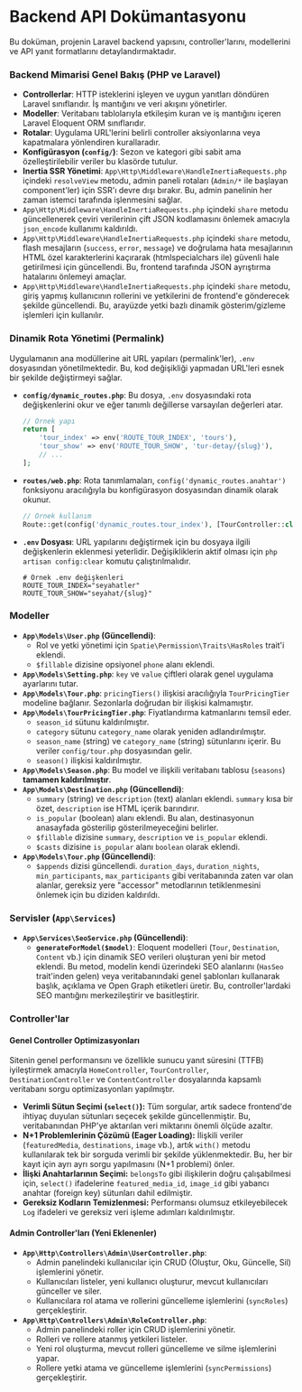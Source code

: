 # Backend API Dokümantasyonu

Bu doküman, projenin Laravel backend yapısını, controller'larını, modellerini ve API yanıt formatlarını detaylandırmaktadır.

### Backend Mimarisi Genel Bakış (PHP ve Laravel)

-   **Controllerlar**: HTTP isteklerini işleyen ve uygun yanıtları döndüren Laravel sınıflarıdır. İş mantığını ve veri akışını yönetirler.
-   **Modeller**: Veritabanı tablolarıyla etkileşim kuran ve iş mantığını içeren Laravel Eloquent ORM sınıflarıdır.
-   **Rotalar**: Uygulama URL'lerini belirli controller aksiyonlarına veya kapatmalara yönlendiren kurallaradır.
-   **Konfigürasyon (`config/`)**: Sezon ve kategori gibi sabit ama özelleştirilebilir veriler bu klasörde tutulur.
-   **Inertia SSR Yönetimi**: `App\Http\Middleware\HandleInertiaRequests.php` içindeki `resolveView` metodu, admin paneli rotaları (`Admin/*` ile başlayan component'ler) için SSR'ı devre dışı bırakır. Bu, admin panelinin her zaman istemci tarafında işlenmesini sağlar.
-   `App\Http\Middleware\HandleInertiaRequests.php` içindeki `share` metodu güncellenerek çeviri verilerinin çift JSON kodlamasını önlemek amacıyla `json_encode` kullanımı kaldırıldı.
-   `App\Http\Middleware\HandleInertiaRequests.php` içindeki `share` metodu, flash mesajların (`success`, `error`, `message`) ve doğrulama hata mesajlarının HTML özel karakterlerini kaçırarak (htmlspecialchars ile) güvenli hale getirilmesi için güncellendi. Bu, frontend tarafında JSON ayrıştırma hatalarını önlemeyi amaçlar.
-   `App\Http\Middleware\HandleInertiaRequests.php` içindeki `share` metodu, giriş yapmış kullanıcının rollerini ve yetkilerini de frontend'e gönderecek şekilde güncellendi. Bu, arayüzde yetki bazlı dinamik gösterim/gizleme işlemleri için kullanılır.

### Dinamik Rota Yönetimi (Permalink)

Uygulamanın ana modüllerine ait URL yapıları (permalink'ler), `.env` dosyasından yönetilmektedir. Bu, kod değişikliği yapmadan URL'leri esnek bir şekilde değiştirmeyi sağlar.

-   **`config/dynamic_routes.php`**: Bu dosya, `.env` dosyasındaki rota değişkenlerini okur ve eğer tanımlı değillerse varsayılan değerleri atar.
    ```php
    // Örnek yapı
    return [
        'tour_index' => env('ROUTE_TOUR_INDEX', 'tours'),
        'tour_show' => env('ROUTE_TOUR_SHOW', 'tur-detay/{slug}'),
        // ...
    ];
    ```
-   **`routes/web.php`**: Rota tanımlamaları, `config('dynamic_routes.anahtar')` fonksiyonu aracılığıyla bu konfigürasyon dosyasından dinamik olarak okunur.
    ```php
    // Örnek kullanım
    Route::get(config('dynamic_routes.tour_index'), [TourController::class, 'index'])->name('tours.index');
    ```
-   **`.env` Dosyası**: URL yapılarını değiştirmek için bu dosyaya ilgili değişkenlerin eklenmesi yeterlidir. Değişikliklerin aktif olması için `php artisan config:clear` komutu çalıştırılmalıdır.
    ```env
    # Örnek .env değişkenleri
    ROUTE_TOUR_INDEX="seyahatler"
    ROUTE_TOUR_SHOW="seyahat/{slug}"
    ```

### Modeller

-   **`App\Models\User.php` (Güncellendi)**:
    -   Rol ve yetki yönetimi için `Spatie\Permission\Traits\HasRoles` trait'i eklendi.
    -   `$fillable` dizisine opsiyonel `phone` alanı eklendi.
-   **`App\Models\Setting.php`**: `key` ve `value` çiftleri olarak genel uygulama ayarlarını tutar.
-   **`App\Models\Tour.php`**: `pricingTiers()` ilişkisi aracılığıyla `TourPricingTier` modeline bağlanır. Sezonlarla doğrudan bir ilişkisi kalmamıştır.
-   **`App\Models\TourPricingTier.php`**: Fiyatlandırma katmanlarını temsil eder. 
    -   `season_id` sütunu kaldırılmıştır.
    -   `category` sütunu `category_name` olarak yeniden adlandırılmıştır.
    -   `season_name` (string) ve `category_name` (string) sütunlarını içerir. Bu veriler `config/tour.php` dosyasından gelir.
    -   `season()` ilişkisi kaldırılmıştır.
-   **`App\Models\Season.php`**: Bu model ve ilişkili veritabanı tablosu (`seasons`) **tamamen kaldırılmıştır**.
-   **`App\Models\Destination.php` (Güncellendi)**:
    -   `summary` (string) ve `description` (text) alanları eklendi. `summary` kısa bir özet, `description` ise HTML içerik barındırır.
    -   `is_popular` (boolean) alanı eklendi. Bu alan, destinasyonun anasayfada gösterilip gösterilmeyeceğini belirler.
    -   `$fillable` dizisine `summary`, `description` ve `is_popular` eklendi.
    -   `$casts` dizisine `is_popular` alanı `boolean` olarak eklendi.
-   **`App\Models\Tour.php` (Güncellendi)**:
    -   `$appends` dizisi güncellendi. `duration_days`, `duration_nights`, `min_participants`, `max_participants` gibi veritabanında zaten var olan alanlar, gereksiz yere "accessor" metodlarının tetiklenmesini önlemek için bu diziden kaldırıldı.

### Servisler (`App\Services`)

-   **`App\Services\SeoService.php` (Güncellendi)**:
    -   **`generateForModel($model)`**: Eloquent modelleri (`Tour`, `Destination`, `Content` vb.) için dinamik SEO verileri oluşturan yeni bir metod eklendi. Bu metod, modelin kendi üzerindeki SEO alanlarını (`HasSeo` trait'inden gelen) veya veritabanındaki genel şablonları kullanarak başlık, açıklama ve Open Graph etiketleri üretir. Bu, controller'lardaki SEO mantığını merkezileştirir ve basitleştirir.

### Controller'lar

#### Genel Controller Optimizasyonları

Sitenin genel performansını ve özellikle sunucu yanıt süresini (TTFB) iyileştirmek amacıyla `HomeController`, `TourController`, `DestinationController` ve `ContentController` dosyalarında kapsamlı veritabanı sorgu optimizasyonları yapılmıştır.

-   **Verimli Sütun Seçimi (`select()`):** Tüm sorgular, artık sadece frontend'de ihtiyaç duyulan sütunları seçecek şekilde güncellenmiştir. Bu, veritabanından PHP'ye aktarılan veri miktarını önemli ölçüde azaltır.
-   **N+1 Problemlerinin Çözümü (Eager Loading):** İlişkili veriler (`featuredMedia`, `destinations`, `image` vb.), artık `with()` metodu kullanılarak tek bir sorguda verimli bir şekilde yüklenmektedir. Bu, her bir kayıt için ayrı ayrı sorgu yapılmasını (N+1 problemi) önler.
-   **İlişki Anahtarlarının Seçimi:** `belongsTo` gibi ilişkilerin doğru çalışabilmesi için, `select()` ifadelerine `featured_media_id`, `image_id` gibi yabancı anahtar (foreign key) sütunları dahil edilmiştir.
-   **Gereksiz Kodların Temizlenmesi:** Performansı olumsuz etkileyebilecek `Log` ifadeleri ve gereksiz veri işleme adımları kaldırılmıştır.

#### Admin Controller'ları (Yeni Eklenenler)

-   **`App\Http\Controllers\Admin\UserController.php`**:
    -   Admin panelindeki kullanıcılar için CRUD (Oluştur, Oku, Güncelle, Sil) işlemlerini yönetir.
    -   Kullanıcıları listeler, yeni kullanıcı oluşturur, mevcut kullanıcıları günceller ve siler.
    -   Kullanıcılara rol atama ve rollerini güncelleme işlemlerini (`syncRoles`) gerçekleştirir.
-   **`App\Http\Controllers\Admin\RoleController.php`**:
    -   Admin panelindeki roller için CRUD işlemlerini yönetir.
    -   Rolleri ve rollere atanmış yetkileri listeler.
    -   Yeni rol oluşturma, mevcut rolleri güncelleme ve silme işlemlerini yapar.
    -   Rollere yetki atama ve güncelleme işlemlerini (`syncPermissions`) gerçekleştirir.
